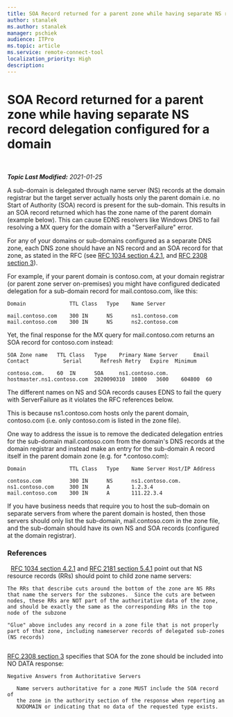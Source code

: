```yaml
---
title: SOA Record returned for a parent zone while having separate NS record delegation configured for a domain
author: stanalek
ms.author: stanalek
manager: pschiek
audience: ITPro 
ms.topic: article 
ms.service: remote-connect-tool
localization_priority: High
description: 
---
```


<div data-xmlns="https://www.w3.org/1999/xhtml">

<div class="topic" data-xmlns="https://www.w3.org/1999/xhtml" data-msxsl="urn:schemas-microsoft-com:xslt" data-cs="https://msdn.microsoft.com/">

<div data-asp="https://msdn2.microsoft.com/asp">

# SOA Record returned for a parent zone while having separate NS record delegation configured for a domain

</div>

<div id="mainSection">

<div id="mainBody">

<span> </span>

_**Topic Last Modified:** 2021-01-25_

A sub-domain is delegated through name server (NS) records at the domain registrar but the  target server actually hosts only the parent domain i.e. no Start of Authority (SOA) record is present for the sub-domain. This results in an SOA record returned which has the zone name of the parent domain (example below). This can cause EDNS resolvers like Windows DNS to fail resolving a MX query for the domain with a "ServerFailure" error.

For any of your domains or sub-domains configured as a separate DNS zone, each DNS zone should have an NS record and an SOA record for that zone, as stated in the RFC  (see [RFC 1034 section 4.2.1](https://tools.ietf.org/html/rfc1034#section-4.2.1"), and [RFC 2308 section 3](https://tools.ietf.org/html/rfc2308#section-3)).

For example, if your parent domain is contoso.com, at your domain registrar (or parent zone server on-premises) you might have configured dedicated delegation for a sub-domain record for mail.contoso.com, like this: 

```
Domain				TTL	Class 	Type	Name Server 

mail.contoso.com	300	IN 		NS		ns1.contoso.com 
mail.contoso.com	300	IN		NS		ns2.contoso.com 
```
 

Yet, the final response for the MX query for mail.contoso.com returns an SOA record for contoso.com instead: 
 
```
SOA Zone name 	TTL Class 	Type 	Primary Name Server 	Email Contact			Serial 		Refresh Retry 	Expire 	Minimum

contoso.com.	60	IN		SOA		ns1.contoso.com. 		hostmaster.ns1.contoso.com 	2020090310 	10800 	3600	604800 	60 
```
 

The different names on NS and SOA records causes EDNS to fail the query with ServerFailure as it violates the RFC references below. 

This is because ns1.contoso.com hosts only the parent domain, contoso.com (i.e. only contoso.com is listed in the zone file).  

One way to address the issue is to remove the dedicated delegation entries for the sub-domain mail.contoso.com from the domain's DNS records at the domain registrar and instead make an entry for the sub-domain A record itself in the parent domain zone (e.g. for *.contoso.com): 
 
```
Domain				TTL	Class	Type	Name Server Host/IP Address

contoso.com			300	IN		NS		ns1.contoso.com. 
ns1.contoso.com		300	IN		A		1.2.3.4 
mail.contoso.com	300	IN		A		111.22.3.4 
```
 
If you have business needs that require you to host the sub-domain on separate servers from where the parent domain is hosted, then those servers should only list the sub-domain, mail.contoso.com in the zone file, and the sub-domain should have its own NS and SOA records (configured at the domain registrar). 

<div>

### References
 
[RFC 1034 section 4.2.1](https://tools.ietf.org/html/rfc1034#section-4.2.1") and [RFC 2181 section 5.4.1](https://tools.ietf.org/html/rfc2181#section-5.4.1) point out that NS resource records (RRs) should point to child zone name servers:

	The RRs that describe cuts around the bottom of the zone are NS RRs that name the servers for the subzones.  Since the cuts are between nodes, these RRs are NOT part of the authoritative data of the zone, and should be exactly the same as the corresponding RRs in the top node of the subzone
  
	"Glue" above includes any record in a zone file that is not properly part of that zone, including nameserver records of delegated sub-zones (NS records)
		 
[RFC 2308 section 3](https://tools.ietf.org/html/rfc2308#section-3) specifies that SOA for the zone should be included into NO DATA response:

	Negative Answers from Authoritative Servers
	 
	   Name servers authoritative for a zone MUST include the SOA record of
	   the zone in the authority section of the response when reporting an
	   NXDOMAIN or indicating that no data of the requested type exists.

</div>

</div>

<span> </span>

</div>

</div>

</div>
